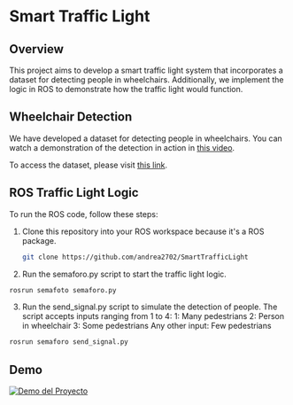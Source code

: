 # Smart Traffic Light

## Overview
This project aims to develop a smart traffic light system that incorporates a dataset for detecting people in wheelchairs. Additionally, we implement the logic in ROS to demonstrate how the traffic light would function.

## Wheelchair Detection

We have developed a dataset for detecting people in wheelchairs. You can watch a demonstration of the detection in action in [this video](https://www.youtube.com/watch?v=CJRx00M8mIw).

To access the dataset, please visit [this link](https://universe.roboflow.com/serviciosocialworkspace/wheel-chair-detector-sample/browse?queryText=&pageSize=50&startingIndex=0&browseQuery=true).

## ROS Traffic Light Logic

To run the ROS code, follow these steps:

1. Clone this repository into your ROS workspace because it's a ROS package.

   ```bash
   git clone https://github.com/andrea2702/SmartTrafficLight
   
2. Run the semaforo.py script to start the traffic light logic.
```bash
rosrun semafoto semaforo.py
```

3. Run the send_signal.py script to simulate the detection of people. The script accepts inputs ranging from 1 to 4:
1: Many pedestrians
2: Person in wheelchair
3: Some pedestrians
Any other input: Few pedestrians
```bash
rosrun semaforo send_signal.py
```

## Demo
[![Demo del Proyecto](http://img.youtube.com/vi/16Uw4eZmJN4/0.jpg)](https://www.youtube.com/watch?v=16Uw4eZmJN4)

